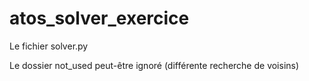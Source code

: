 # atos_solver_exercice

Le fichier solver.py


Le dossier not_used peut-être ignoré (différente recherche de voisins)
